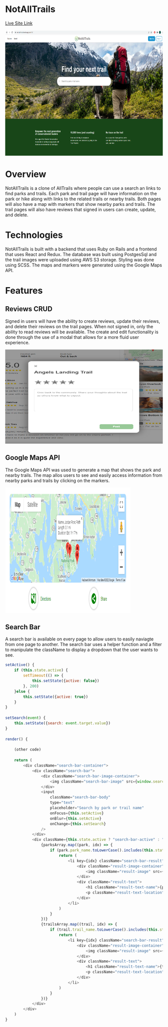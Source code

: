 # NotAllTrails

[Live Site Link](https://not-all-trails.herokuapp.com/#/)

<img src="app/assets/images/readme/splash.png" width="800" height="400">

# Overview
NotAllTrails is a clone of AllTrails where people can use a search an links to find parks and trails. Each park and trail page will have information on the park or hike along with links to the related trails or nearby trails. Both pages will also have a map with markers that show nearby parks and trails. The trail pages will also have reviews that signed in users can create, update, and delete.

# Technologies
NotAllTrails is built with a backend that uses Ruby on Rails and a frontend that uses React and Redux. The database was built using PostgesSql and the trail images were uploaded using AWS S3 storage. Styling was done using SCSS. The maps and markers were generated using the Google Maps API.

# Features
## Reviews CRUD
Signed in users will have the ability to create reviews, update their reviews, and delete their reviews on the trail pages. When not signed in, only the ability to read reviews will be available. The create and edit functionality is done through the use of a modal that allows for a more fluid user experience.

<img src="app/assets/images/readme/modal.png" width="600" height="300">

## Google Maps API
The Google Maps API was used to generate a map that shows the park and nearby trails. The map allos users to see and easily access information from nearby parks and trails by clicking on the markers.

<img src="app/assets/images/readme/gmap.png" width="400" height="400">

## Search Bar
A search bar is available on every page to allow users to easily naviagte from one page to another. The search bar uses a helper function and a filter to manipulate the className to display a dropdown that the user wants to see.

```js
setActive() {
    if (this.state.active) {
        setTimeout(() => {
            this.setState({active: false})
        }, 200)
    }else {
        this.setState({active: true})
    }
}

setSearch(event) {
    this.setState({search: event.target.value})
}

render() {
    
    (other code)

    return (
        <div className="search-bar-container">
            <div className="search-bar">
                <div className="search-bar-image-container">
                    <img className="search-bar-image" src={window.search} />
                </div>
                <input 
                    className="search-bar-body" 
                    type="text" 
                    placeholder="Search by park or trail name"
                    onFocus={this.setActive}
                    onBlur={this.setActive}
                    onChange={this.setSearch}
                />
            </div>
            <div className={this.state.active ? "search-bar-active" : "search-bar-unactive"}>
                {parksArray.map((park, idx) => {
                    if (park.park_name.toLowerCase().includes(this.state.search.toLowerCase())){
                        return (
                            <li key={idx} className="search-bar-result" onClick={() => this.parkSearch(park.id)}>
                                <div className="result-image-container">
                                    <img className="result-image" src={window.park} />
                                </div>
                                <div className="result-text">
                                    <h1 className="result-text-name">{park.park_name}</h1>
                                    <p className="result-text-location">{park.state}, {park.country}</p>
                                </div>
                            </li>
                        )
                    }
                })}
                {trailsArray.map((trail, idx) => {
                    if (trail.trail_name.toLowerCase().includes(this.state.search.toLowerCase())){
                        return (
                            <li key={idx} className="search-bar-result" onClick={() => this.trailSearch(trail.id)}>
                                <div className="result-image-container">
                                    <img className="result-image" src={window.trail} />
                                </div>
                                <div className="result-text">
                                    <h1 className="result-text-name">{trail.trail_name}</h1>
                                    <p className="result-text-location">{parks[trail.park_id].park_name}, {parks[trail.park_id].state}, {parks[trail.park_id].country}</p>
                                </div>
                            </li>
                        )
                    }
                })}
            </div>
        </div>
    )
}
```